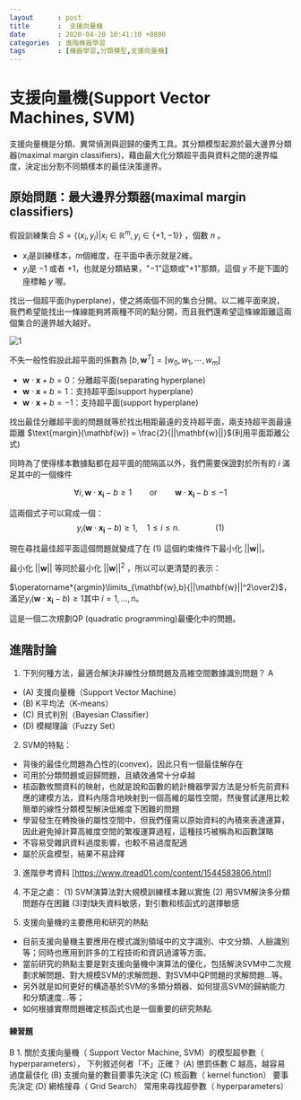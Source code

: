 ```yaml
---
layout      : post
title       :  支援向量機
date        : 2020-04-20 10:41:10 +0800
categories  : 進階機器學習
tags        : [機器學習,分類模型,支援向量機]
---
```


# 支援向量機(Support Vector Machines, SVM)
支援向量機是分類、異常偵測與迴歸的優秀工具。其分類模型起源於最大邊界分類器(maximal margin classifiers)，藉由最大化分類超平面與資料之間的邊界幅度，決定出分割不同類樣本的最佳決策邊界。

## 原始問題：最大邊界分類器(maximal margin classifiers)
假設訓練集合 $S= \{(x_i, y_i) | x_i \in \mathbb{R} ^{m},y_i \in \{+1,-1\} \}$ ，個數 $n$ 。
- $x_i$是訓練樣本，$m$個維度，在平面中表示就是$2$維。
- $y_i$是 $-1$ 或者 $+1$，也就是分類結果，"$-1$"這類或"$+1$"那類，這個 $y$ 不是下圖的座標軸 $y$ 喔。

找出一個超平面(hyperplane)，使之將兩個不同的集合分開。以二維平面來說，我們希望能找出一條線能夠將兩種不同的點分開，而且我們還希望這條線距離這兩個集合的邊界越大越好。

![1](svm.png)

不失一般性假設此超平面的係數為 $[b, \mathbf{w}^T ]= [w_0, w_1, \cdots, w_m ]$

- $\mathbf{w}\cdot\mathbf{x} + b=0$：分離超平面(separating hyperplane)
- $\mathbf{w}\cdot\mathbf{x} + b=1$：支持超平面(support hyperplane)
- $\mathbf{w}\cdot\mathbf{x} + b=-1$：支持超平面(support hyperplane)

找出最佳分離超平面的問題就等於找出相距最遠的支持超平面，兩支持超平面最遠距離 $\text{margin}(\mathbf{w}) =  \frac{2}{||\mathbf{w}||}$(利用平面距離公式)

同時為了使得樣本數據點都在超平面的間隔區以外，我們需要保證對於所有的 $i$ 滿足其中的一個條件

$$\forall i ,
\mathbf{w}\cdot\mathbf{x_i} - b \ge 1
\qquad\mathrm{or} \qquad
\mathbf{w}\cdot\mathbf{x_i} - b \le -1   $$

這兩個式子可以寫成一個：
$$y_i(\mathbf{w}\cdot\mathbf{x_i} - b) \ge 1, \quad 1 \le i \le n.\qquad\qquad (1)$$

現在尋找最佳超平面這個問題就變成了在 $(1)$ 這個約束條件下最小化 $||\mathbf{w}||$。

最小化 $||\mathbf{w}||$ 等同於最小化 $||\mathbf{w}||^{2}$ ，所以可以更清楚的表示：

$\operatorname*{argmin}\limits_{\mathbf{w},b}{||\mathbf{w}||^2\over2}$，滿足$y_i(\mathbf{w}\cdot\mathbf{x_i} - b) \ge 1$其中 $i = 1, \dots, n$。

這是一個二次規劃QP (quadratic programming)最優化中的問題。

## 進階討論
1. 下列何種方法，最適合解決非線性分類問題及高維空間數據識別問題？ A
- (A) 支援向量機（Support Vector Machine）
- (B) K平均法（K-means）
- (C\) 貝式判別（Bayesian Classifier）
- (D) 模糊理論（Fuzzy Set）

2. SVM的特點：
- 背後的最佳化問題為凸性的(convex)，因此只有一個最佳解存在
- 可用於分類問題或迴歸問題，且績效通常十分卓越
- 核函數攸關資料的映射，也就是說和函數的統計機器學習方法是分析先前資料應的建模方法，資料內隱含地映射到一個高維的屬性空間，然後嘗試運用比較簡單的線性分類模型解決低維度下困難的問題
- 學習發生在轉換後的屬性空間中，但我們僅需以原始資料的內積來表達運算，因此避免掉計算高維度空間的繁複運算過程，這種技巧被稱為和函數謀略
- 不容易受雜訊資料過度影響，也較不易過度配適
- 屬於灰盒模型，結果不易詮釋

3. 進階參考資料 [https://www.itread01.com/content/1544583806.html]

4. 不足之處：
(1) SVM演算法對大規模訓練樣本難以實施
(2) 用SVM解決多分類問題存在困難
(3)對缺失資料敏感，對引數和核函式的選擇敏感

5. 支援向量機的主要應用和研究的熱點
- 目前支援向量機主要應用在模式識別領域中的文字識別、中文分類、人臉識別等；同時也應用到許多的工程技術和資訊過濾等方面。
- 當前研究的熱點主要是對支援向量機中演算法的優化，包括解決SVM中二次規劃求解問題、對大規模SVM的求解問題、對SVM中QP問題的求解問題...等。
- 另外就是如何更好的構造基於SVM的多類分類器、如何提高SVM的歸納能力和分類速度...等；
- 如何根據實際問題確定核函式也是一個重要的研究熱點.

#### 練習題
B 1. 關於支援向量機（ Support Vector Machine, SVM）的模型超參數（ hyperparameters）， 下列敘述何者「不」正確？
(A) 懲罰係數 C 越高，越容易過度最佳化
(B) 支援向量的數目要事先決定
(C) 核函數（ kernel function） 要事先決定
(D) 網格搜尋（ Grid Search） 常用來尋找超參數（ hyperparameters）
